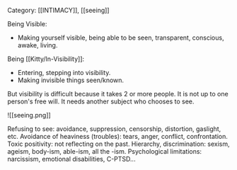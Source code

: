 Category: [[INTIMACY]], [[seeing]]

Being Visible:

- Making yourself visible, being able to be seen, transparent, conscious, awake, living.

Being [[Kitty/In-Visibility]]:
- Entering, stepping into visibility.
- Making invisible things seen/known.

But visibility is difficult because it takes 2 or more people. 
It is not up to one person's free will.
It needs another subject who chooses to see.

![[seeing.png]]

Refusing to see: avoidance, suppression, censorship, distortion, gaslight, etc.
Avoidance of heaviness (troubles): tears, anger, conflict, confrontation.
Toxic positivity: not reflecting on the past.
Hierarchy, discrimination: sexism, ageism, body-ism, able-ism, all the -ism.
Psychological limitations: narcissism, emotional disabilities, C-PTSD...